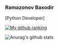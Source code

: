### Ramazonov Baxodir
[Python Developer]


<!--
**boxa-developer/boxa-developer** is a ✨ _special_ ✨ repository because its `README.md` (this file) appears on your GitHub profile.

-->

[![My github ranking](https://github-readme-ranking.vercel.app/api/rank?username=boxa-developer&Country_code=uzbekistan&theme=dark&show_private=true)](https://github.com/Muhammadsher/github-readme-ranking)

![Anurag's github stats](https://github-readme-stats.vercel.app/api?username=boxa-developer&show_icons=true)
